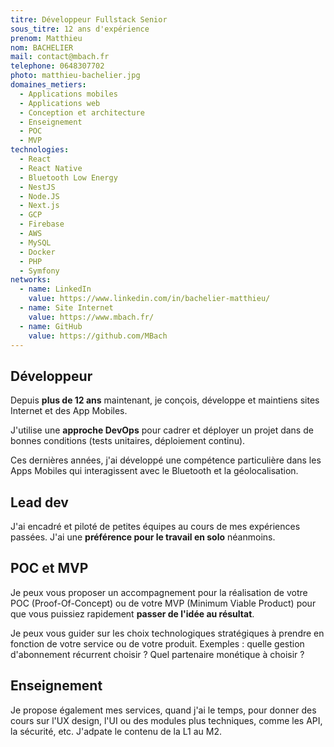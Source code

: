 ```yaml
---
titre: Développeur Fullstack Senior
sous_titre: 12 ans d'expérience
prenom: Matthieu
nom: BACHELIER
mail: contact@mbach.fr
telephone: 0648307702
photo: matthieu-bachelier.jpg
domaines_metiers:
  - Applications mobiles
  - Applications web
  - Conception et architecture
  - Enseignement
  - POC
  - MVP
technologies:
  - React
  - React Native
  - Bluetooth Low Energy
  - NestJS
  - Node.JS
  - Next.js
  - GCP
  - Firebase
  - AWS
  - MySQL
  - Docker
  - PHP
  - Symfony
networks:
  - name: LinkedIn
    value: https://www.linkedin.com/in/bachelier-matthieu/
  - name: Site Internet
    value: https://www.mbach.fr/
  - name: GitHub
    value: https://github.com/MBach
---
```


## Développeur

Depuis **plus de 12 ans** maintenant, je conçois, développe et maintiens sites Internet et des App Mobiles.

J'utilise une **approche DevOps** pour cadrer et déployer un projet dans de bonnes conditions (tests unitaires, déploiement continu).

Ces dernières années, j'ai développé une compétence particulière dans les Apps Mobiles qui interagissent avec le Bluetooth et la géolocalisation.

## Lead dev

J'ai encadré et piloté de petites équipes au cours de mes expériences passées. J'ai une **préférence pour le travail en solo** néanmoins.

## POC et MVP

Je peux vous proposer un accompagnement pour la réalisation de votre POC (Proof-Of-Concept) ou de votre MVP (Minimum Viable Product) pour que vous puissiez rapidement **passer de l'idée au résultat**.

Je peux vous guider sur les choix technologiques stratégiques à prendre en fonction de votre service ou de votre produit. Exemples : quelle gestion d'abonnement récurrent choisir ? Quel partenaire monétique à choisir ?

## Enseignement

Je propose également mes services, quand j'ai le temps, pour donner des cours sur l'UX design, l'UI ou des modules plus techniques, comme les API, la sécurité, etc. J'adpate le contenu de la L1 au M2.
